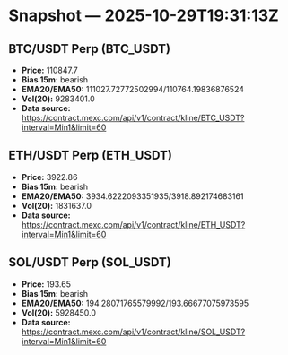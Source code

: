 # Snapshot — 2025-10-29T19:31:13Z

## BTC/USDT Perp (BTC_USDT)
- **Price:** 110847.7
- **Bias 15m:** bearish
- **EMA20/EMA50:** 111027.72772502994/110764.19836876524
- **Vol(20):** 9283401.0
- **Data source:** https://contract.mexc.com/api/v1/contract/kline/BTC_USDT?interval=Min1&limit=60

## ETH/USDT Perp (ETH_USDT)
- **Price:** 3922.86
- **Bias 15m:** bearish
- **EMA20/EMA50:** 3934.6222093351935/3918.892174683161
- **Vol(20):** 1831637.0
- **Data source:** https://contract.mexc.com/api/v1/contract/kline/ETH_USDT?interval=Min1&limit=60

## SOL/USDT Perp (SOL_USDT)
- **Price:** 193.65
- **Bias 15m:** bearish
- **EMA20/EMA50:** 194.28071765579992/193.66677075973595
- **Vol(20):** 5928450.0
- **Data source:** https://contract.mexc.com/api/v1/contract/kline/SOL_USDT?interval=Min1&limit=60

